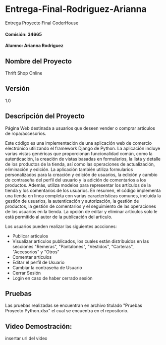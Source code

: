 # Entrega-Final-Rodriguez-Arianna
Entrega Proyecto Final CoderHouse
#### Comisión: 34665
#### Alumno: Arianna Rodriguez

## Nombre del Proyecto
Thrift Shop Online

## Versión
1.0

## Descripción del Proyecto
Página Web destinada a usuarios que deseen vender o comprar artículos de ropa/accesorios.

Este código es una implementación de una aplicación web de comercio electrónico utilizando el framework Django de Python. La aplicación incluye varias vistas genéricas que proporcionan funcionalidad común, como la autenticación, la creación de vistas basadas en formularios, la lista y detalle de los productos de la tienda, así como las operaciones de actualización, eliminación y edición.
La aplicación también utiliza formularios personalizados para la creación y edición de usuarios, la edición y cambio de contraseña del perfil del usuario y la adición de comentarios a los productos. Además, utiliza modelos para representar los artículos de la tienda y los comentarios de los usuarios.
En resumen, el código implementa una tienda en línea completa con varias características comunes, incluida la gestión de usuarios, la autenticación y autorización, la gestión de productos, la gestión de comentarios y el seguimiento de las operaciones de los usuarios en la tienda. La opción de editar y eliminar artículos solo le está permitido al autor de la publicación del articulo.

Los usuarios pueden realizar las siguientes accciones:
- Publicar articulos
- Visualizar articulos publicados, los cuales están distribuidos en las secciones "Remeras", "Pantalones", "Vestidos", "Carteras", "Accesorios" y "Otros"
- Comentar articulos
- Editar el perfil de Usuario
- Cambiar la contraseña de Usuario
- Cerrar Sesión
- Login en caso de haber cerrado sesión

## Pruebas
Las pruebas realizadas se encuentran en archivo titulado "Pruebas Proyecto Python.xlsx" el cual se encuentra en el repositorio.

## Video Demostración:
insertar url del video
